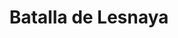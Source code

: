 ﻿---
title: "Batalla de Lesnaya"
permalink: periodes_954.html
layout: periode
dataInici: 1708-09-28
sidebar: periodes
pares:
  - id: 474
    title: "Gran Guerra del Norte"
    dataInici: "(1700)"
    dataFi: "(1721)"

fills:
jocsPrincipals:
  - title: "Lesnaja: 'The Mother of Poltava' September 29, 1708"
    bggId: 9413
    dataInici: 
    dataFi: 

jocsEscenaris:
jocsEpoca:
jocsEpocaEscenaris:
---
